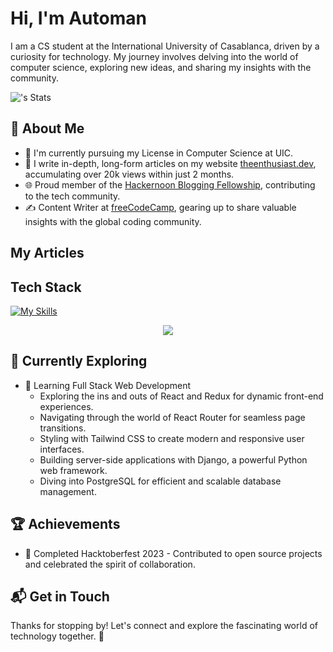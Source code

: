 # Hi, I'm Automan

I am a CS student at the International University of Casablanca, driven by a curiosity for technology. My journey involves delving into the world of computer science, exploring new ideas, and sharing my insights with the community.

![<Automan>'s Stats](https://github-readme-stats.vercel.app/api?username=automan-n&theme=vue-dark&show_icons=true&hide_border=true&count_private=true)

## 🚀 About Me

- 🔭 I'm currently pursuing my License in Computer Science at UIC.
- 📝 I write in-depth, long-form articles on my website [theenthusiast.dev](https://theenthusiast.dev), accumulating over 20k views within just 2 months.
- 🌐 Proud member of the [Hackernoon Blogging Fellowship](https://hackernoon.com/), contributing to the tech community.
- ✍️ Content Writer at [freeCodeCamp](https://www.freecodecamp.org/), gearing up to share valuable insights with the global coding community.

## My Articles



## Tech Stack
[![My Skills](https://skillicons.dev/icons?i=js,html,css,wasm)](https://skillicons.dev)
<p align="center">
  <a href="https://skillicons.dev">
    <img src="https://skillicons.dev/icons?i=bash,kali,js,html,docker,vscode,css,au,ps,atom,c,cs,cpp,py&perline=7" />
  </a>
</p>

## 🌱 Currently Exploring

- 🚀 Learning Full Stack Web Development
  - Exploring the ins and outs of React and Redux for dynamic front-end experiences.
  - Navigating through the world of React Router for seamless page transitions.
  - Styling with Tailwind CSS to create modern and responsive user interfaces.
  - Building server-side applications with Django, a powerful Python web framework.
  - Diving into PostgreSQL for efficient and scalable database management.

 ## 🏆 Achievements

- 🌟 Completed Hacktoberfest 2023 - Contributed to open source projects and celebrated the spirit of collaboration.


## 📬 Get in Touch



Thanks for stopping by! Let's connect and explore the fascinating world of technology together. 🚀



<!--

Here are some ideas to get you started:

- 🔭 I’m currently working on ...
- 🌱 I’m currently learning ...
- 👯 I’m looking to collaborate on ...
- 🤔 I’m looking for help with ...
- 💬 Ask me about ...
- 📫 How to reach me: ...
- 😄 Pronouns: ...
- ⚡ Fun fact: ...
-->
